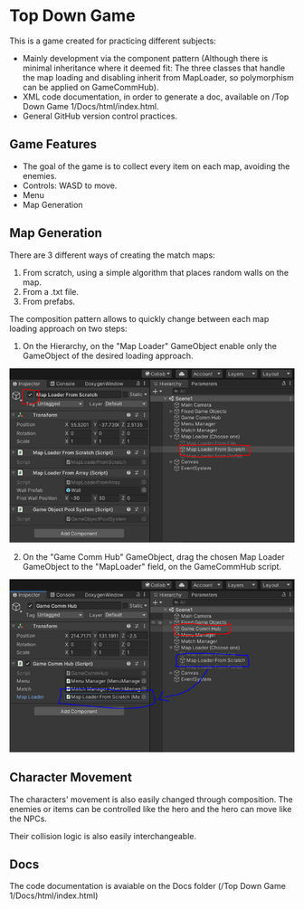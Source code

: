 # Top Down Game

This is a game created for practicing different subjects:
* Mainly development via the component pattern (Although there is minimal inheritance where it deemed fit: The three classes that handle the map loading and disabling inherit from MapLoader, so polymorphism can be applied on GameCommHub).
* XML code documentation, in order to generate a doc, available on /Top Down Game 1/Docs/html/index.html.
* General GitHub version control practices.

## Game Features
* The goal of the game is to collect every item on each map, avoiding the enemies.
* Controls: WASD to move.
* Menu
* Map Generation

## Map Generation
There are 3 different ways of creating the match maps:
1. From scratch, using a simple algorithm that places random walls on the map.
2. From a .txt file.
3. From prefabs.

The composition pattern allows to quickly change between each map loading approach on two steps:

1. On the Hierarchy, on the "Map Loader" GameObject enable only the GameObject of the desired loading approach.

![Test Image](RepoImages/MapLoadingApproachChange1.PNG)

2. On the "Game Comm Hub" GameObject, drag the chosen Map Loader GameObject to the "MapLoader" field, on the GameCommHub script.

![Test Image](RepoImages/MapLoadingApproachChange2.PNG)

## Character Movement

The characters' movement is also easily changed through composition. The enemies or items can be controlled like the hero and the hero can move like the NPCs.

Their collision logic is also easily interchangeable.

## Docs

The code documentation is avaiable on the Docs folder (/Top Down Game 1/Docs/html/index.html)
